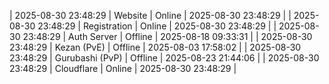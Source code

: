 | 2025-08-30 23:48:29 | Website | Online | 2025-08-30 23:48:29 |
| 2025-08-30 23:48:29 | Registration | Online | 2025-08-30 23:48:29 |
| 2025-08-30 23:48:29 | Auth Server | Offline | 2025-08-18 09:33:31 |
| 2025-08-30 23:48:29 | Kezan (PvE) | Offline | 2025-08-03 17:58:02 |
| 2025-08-30 23:48:29 | Gurubashi (PvP) | Offline | 2025-08-23 21:44:06 |
| 2025-08-30 23:48:29 | Cloudflare | Online | 2025-08-30 23:48:29 |
